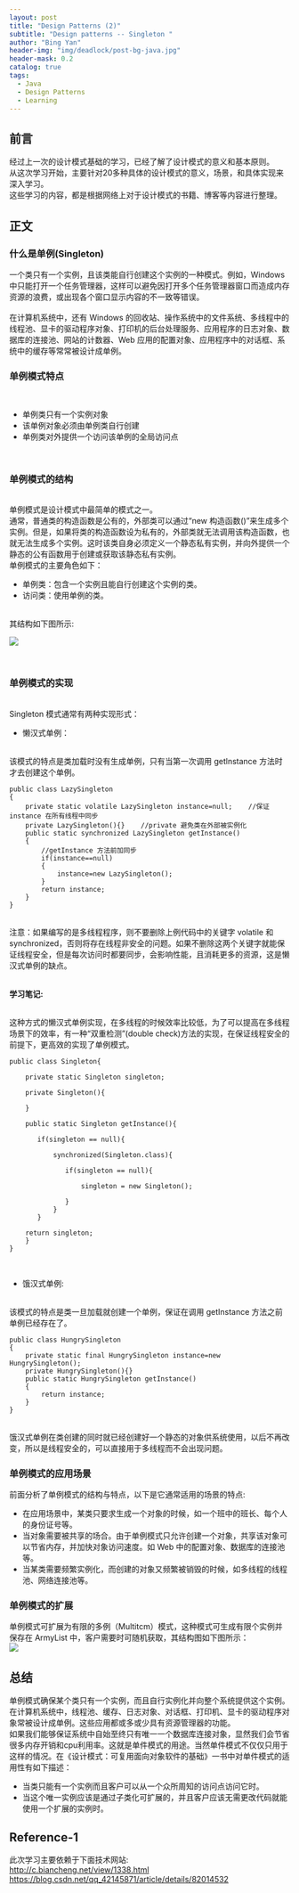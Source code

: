 ```yaml
---
layout: post
title: "Design Patterns (2)"
subtitle: "Design patterns -- Singleton "
author: "Bing Yan"
header-img: "img/deadlock/post-bg-java.jpg"
header-mask: 0.2
catalog: true
tags:
  - Java
  - Design Patterns
  - Learning
---
```

## 前言

经过上一次的设计模式基础的学习，已经了解了设计模式的意义和基本原则。<br/>
从这次学习开始，主要针对20多种具体的设计模式的意义，场景，和具体实现来深入学习。<br/>
这些学习的内容，都是根据网络上对于设计模式的书籍、博客等内容进行整理。

## 正文
### 什么是单例(Singleton)

一个类只有一个实例，且该类能自行创建这个实例的一种模式。例如，Windows 中只能打开一个任务管理器，这样可以避免因打开多个任务管理器窗口而造成内存资源的浪费，或出现各个窗口显示内容的不一致等错误。<br/>
<br/>
在计算机系统中，还有 Windows 的回收站、操作系统中的文件系统、多线程中的线程池、显卡的驱动程序对象、打印机的后台处理服务、应用程序的日志对象、数据库的连接池、网站的计数器、Web 应用的配置对象、应用程序中的对话框、系统中的缓存等常常被设计成单例。

### 单例模式特点
<br/>

*   单例类只有一个实例对象
*   该单例对象必须由单例类自行创建
*   单例类对外提供一个访问该单例的全局访问点
<br/>

### 单例模式的结构

<br/>
单例模式是设计模式中最简单的模式之一。<br/>
通常，普通类的构造函数是公有的，外部类可以通过“new 构造函数()”来生成多个实例。但是，如果将类的构造函数设为私有的，外部类就无法调用该构造函数，也就无法生成多个实例。这时该类自身必须定义一个静态私有实例，并向外提供一个静态的公有函数用于创建或获取该静态私有实例。
<br/>
单例模式的主要角色如下：<br/>

*   单例类：包含一个实例且能自行创建这个实例的类。
*   访问类：使用单例的类。

<br/>
其结构如下图所示: <br/>

![](/img/dp_singleton/singleton-1.png)

<br/>

### 单例模式的实现
<br/>
Singleton 模式通常有两种实现形式：<br/>

*   懒汉式单例：
<br/>
该模式的特点是类加载时没有生成单例，只有当第一次调用 getlnstance 方法时才去创建这个单例。<br/>

```
public class LazySingleton
{
    private static volatile LazySingleton instance=null;    //保证 instance 在所有线程中同步
    private LazySingleton(){}    //private 避免类在外部被实例化
    public static synchronized LazySingleton getInstance()
    {
        //getInstance 方法前加同步
        if(instance==null)
        {
            instance=new LazySingleton();
        }
        return instance;
    }
}
```

<br/>
注意：如果编写的是多线程程序，则不要删除上例代码中的关键字 volatile 和 synchronized，否则将存在线程非安全的问题。如果不删除这两个关键字就能保证线程安全，但是每次访问时都要同步，会影响性能，且消耗更多的资源，这是懒汉式单例的缺点。<br/>
<br/>

**学习笔记:** 

<br/>
这种方式的懒汉式单例实现，在多线程的时候效率比较低，为了可以提高在多线程场景下的效率，有一种“双重检测”(double check)方法的实现，在保证线程安全的前提下，更高效的实现了单例模式。<br/>

```
public class Singleton{
 
    private static Singleton singleton;   
 
    private Singleton(){
 
    }
 
    public static Singleton getInstance(){
 
       if(singleton == null){
 
           synchronized(Singleton.class){
 
              if(singleton == null){
 
                  singleton = new Singleton();
 
              }
           }
       }
 
    return singleton;
    }
}

```

<br/>


*   饿汉式单例:
<br/>
该模式的特点是类一旦加载就创建一个单例，保证在调用 getInstance 方法之前单例已经存在了。<br/>

```
public class HungrySingleton
{
    private static final HungrySingleton instance=new HungrySingleton();
    private HungrySingleton(){}
    public static HungrySingleton getInstance()
    {
        return instance;
    }
}
```

<br/>
饿汉式单例在类创建的同时就已经创建好一个静态的对象供系统使用，以后不再改变，所以是线程安全的，可以直接用于多线程而不会出现问题。
<br/>

### 单例模式的应用场景

前面分析了单例模式的结构与特点，以下是它通常适用的场景的特点:<br/>
*   在应用场景中，某类只要求生成一个对象的时候，如一个班中的班长、每个人的身份证号等。
*   当对象需要被共享的场合。由于单例模式只允许创建一个对象，共享该对象可以节省内存，并加快对象访问速度。如 Web 中的配置对象、数据库的连接池等。
*   当某类需要频繁实例化，而创建的对象又频繁被销毁的时候，如多线程的线程池、网络连接池等。

### 单例模式的扩展
单例模式可扩展为有限的多例（Multitcm）模式，这种模式可生成有限个实例并保存在 ArmyList 中，客户需要时可随机获取，其结构图如下图所示：<br/>
![](/img/dp_singleton/singleton-2.png)
<br/>

## 总结

单例模式确保某个类只有一个实例，而且自行实例化并向整个系统提供这个实例。<br/>
在计算机系统中，线程池、缓存、日志对象、对话框、打印机、显卡的驱动程序对象常被设计成单例。这些应用都或多或少具有资源管理器的功能。<br/>
如果我们能够保证系统中自始至终只有唯一一个数据库连接对象，显然我们会节省很多内存开销和cpu利用率。这就是单件模式的用途。当然单件模式不仅仅只用于这样的情况。在《设计模式：可复用面向对象软件的基础》一书中对单件模式的适用性有如下描述：<br/>
*   当类只能有一个实例而且客户可以从一个众所周知的访问点访问它时。<br/>
*   当这个唯一实例应该是通过子类化可扩展的，并且客户应该无需更改代码就能使用一个扩展的实例时。<br/>


## Reference-1
此次学习主要依赖于下面技术网站:<br/> 
http://c.biancheng.net/view/1338.html <br/>
https://blog.csdn.net/qq_42145871/article/details/82014532 <br/>

